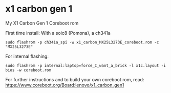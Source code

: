 # x1 carbon gen 1
My X1 Carbon Gen 1 Coreboot rom

First time install:
With a soic8 (Pomona), a ch341a

`sudo flashrom -p ch341a_spi -w x1_carbon_MX25L3273E_coreboot.rom -c "MX25L3273E" `

For internal flashing:

`sudo flashrom -p internal:laptop=force_I_want_a_brick -l x1c.layout -i bios -w coreboot.rom`


For further instructions and to build your own coreboot rom, read:
https://www.coreboot.org/Board:lenovo/x1_carbon_gen1
